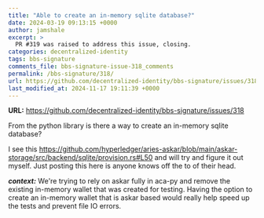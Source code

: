 ```yaml
---
title: "Able to create an in-memory sqlite database?"
date: 2024-03-19 09:13:15 +0000
author: jamshale
excerpt: >
  PR #319 was raised to address this issue, closing.
categories: decentralized-identity
tags: bbs-signature
comments_file: bbs-signature-issue-318_comments
permalink: /bbs-signature/318/
url: https://github.com/decentralized-identity/bbs-signature/issues/318
last_modified_at: 2024-11-17 19:11:39 +0000
---
```



**URL:** https://github.com/decentralized-identity/bbs-signature/issues/318

From the python library is there a way to create an in-memory sqlite database?

I see this https://github.com/hyperledger/aries-askar/blob/main/askar-storage/src/backend/sqlite/provision.rs#L50 and will try and figure it out myself. Just posting this here is anyone knows off the to of their head.

***context:*** We're trying to rely on askar fully in aca-py and remove the existing in-memory wallet that was created for testing. Having the option to create an in-memory wallet that is askar based would really help speed up the tests and prevent file IO errors.

